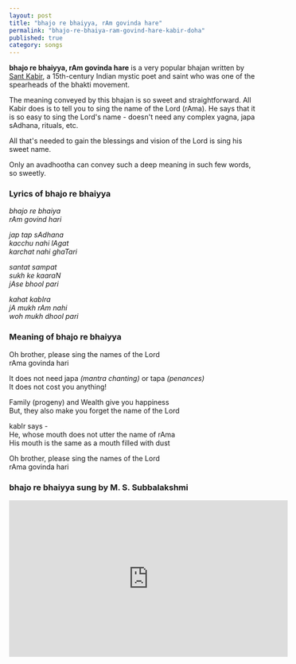 ```yaml
---
layout: post
title: "bhajo re bhaiyya, rAm govinda hare"
permalink: "bhajo-re-bhaiya-ram-govind-hare-kabir-doha"
published: true
category: songs
---
```


**bhajo re bhaiyya, rAm govinda hare** is a very popular bhajan written by [Sant Kabir](https://en.wikipedia.org/wiki/Kabir), a 15th-century Indian mystic poet and saint who was one of the spearheads of the bhakti movement. 

The meaning conveyed by this bhajan is so sweet and straightforward. All Kabir does is to tell you to sing the name of the Lord (rAma). He says that it is so easy to sing the Lord's name - doesn't need any complex yagna, japa sAdhana, rituals, etc. 

All that's needed to gain the blessings and vision of the Lord is sing his sweet name. 

Only an avadhootha can convey such a deep meaning in such few words, so sweetly. 

### Lyrics of bhajo re bhaiyya

_bhajo re bhaiya  
rAm govind hari_ 
  
_jap tap sAdhana  
kacchu nahi lAgat  
karchat nahi ghaTari_  
  
_santat sampat  
sukh ke kaaraN  
jAse bhool pari_    
  
_kahat kabIra   
jA mukh rAm nahi  
woh mukh dhool pari_ 

### Meaning of bhajo re bhaiyya
  
Oh brother, please sing the names of the Lord  
rAma govinda hari  

It does not need japa _(mantra chanting)_ or tapa _(penances)_  
It does not cost you anything!   
  
Family (progeny) and Wealth give you happiness  
But, they also make you forget the name of the Lord  

kabIr says -   
He, whose mouth does not utter the name of rAma  
His mouth is the same as a mouth filled with dust  

Oh brother, please sing the names of the Lord  
rAma govinda hari 

### bhajo re bhaiyya sung by M. S. Subbalakshmi
  
<iframe width="560" height="315" src="https://www.youtube.com/embed/qGCGtt_lxA0" frameborder="0" allow="accelerometer; autoplay; clipboard-write; encrypted-media; gyroscope; picture-in-picture" allowfullscreen></iframe>
